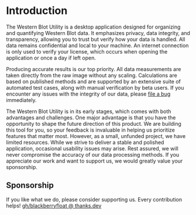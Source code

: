 # Introduction

The Western Blot Utility is a desktop application designed for organizing and quantifying Western Blot data. It emphasizes privacy, data integrity, and transparency, allowing you to trust but verify how your data is handled. All data remains confidential and local to your machine. An internet connection is only used to verify your license, which occurs when opening the application or once a day if left open.

Producing accurate results is our top priority. All data measurements are taken directly from the raw image without any scaling. Calculations are based on published methods and are supported by an extensive suite of automated test cases, along with manual verification by beta users. If you encounter any issues with the integrity of our data, please [file a bug](https://github.com/blackberryfloat/western-blot-utility-docs/issues) immediately.

The Western Blot Utility is in its early stages, which comes with both advantages and challenges. One major advantage is that you have the opportunity to shape the future direction of this product. We are building this tool for you, so your feedback is invaluable in helping us prioritize features that matter most. However, as a small, unfunded project, we have limited resources. While we strive to deliver a stable and polished application, occasional usability issues may arise. Rest assured, we will never compromise the accuracy of our data processing methods. If you appreciate our work and want to support us, we would greatly value your sponsorship.

## Sponsorship

If you like what we do, please consider supporting us. Every contribution helps! [gh/blackberryfloat @ thanks.dev](https://thanks.dev/gh/blackberryfloat)
